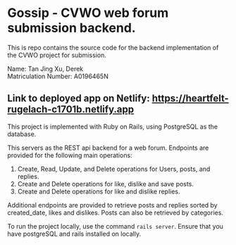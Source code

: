 # Gossip - CVWO web forum submission backend.
This is repo contains the source code for the backend implementation of the CVWO project for submission.

Name: Tan Jing Xu, Derek\
Matriculation Number: A0196465N

## Link to deployed app on Netlify: https://heartfelt-rugelach-c1701b.netlify.app
This project is implemented with Ruby on Rails, using PostgreSQL as the database.

This servers as the REST api backend for a web forum. Endpoints are provided for the following main operations:

1. Create, Read, Update, and Delete operations for Users, posts, and replies.
2. Create and Delete operations for like, dislike and save posts.
3. Create and Delete operations for like and dislike replies.

Additional endpoints are provided to retrieve posts and replies sorted by created_date, likes and dislikes. Posts can also be retrieved by categories.

To run the project locally, use the command ```rails server```. Ensure that you have postgreSQL and rails installed on locally.
